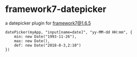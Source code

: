 # framework7-datepicker
a datepicker plugin for framework7@1.6.5
```
datePicker(myApp, "input[name=date]", "yy-MM-dd HH:mm", {
    min: new Date("1993-11-26"),
    max: new Date(),
    def: new Date("2018-8-3,2:10")
})
```
